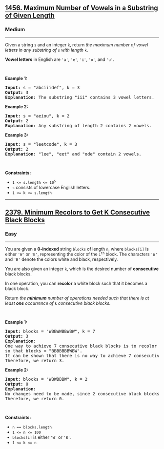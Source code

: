 <h2><a href="https://leetcode.com/problems/maximum-number-of-vowels-in-a-substring-of-given-length/">1456. Maximum Number of Vowels in a Substring of Given Length</a></h2><h3>Medium</h3><hr><div><p>Given a string <code>s</code> and an integer <code>k</code>, return <em>the maximum number of vowel letters in any substring of </em><code>s</code><em> with length </em><code>k</code>.</p>

<p><strong>Vowel letters</strong> in English are <code>'a'</code>, <code>'e'</code>, <code>'i'</code>, <code>'o'</code>, and <code>'u'</code>.</p>

<p>&nbsp;</p>
<p><strong class="example">Example 1:</strong></p>

<pre><strong>Input:</strong> s = "abciiidef", k = 3
<strong>Output:</strong> 3
<strong>Explanation:</strong> The substring "iii" contains 3 vowel letters.
</pre>

<p><strong class="example">Example 2:</strong></p>

<pre><strong>Input:</strong> s = "aeiou", k = 2
<strong>Output:</strong> 2
<strong>Explanation:</strong> Any substring of length 2 contains 2 vowels.
</pre>

<p><strong class="example">Example 3:</strong></p>

<pre><strong>Input:</strong> s = "leetcode", k = 3
<strong>Output:</strong> 2
<strong>Explanation:</strong> "lee", "eet" and "ode" contain 2 vowels.
</pre>

<p>&nbsp;</p>
<p><strong>Constraints:</strong></p>

<ul>
	<li><code>1 &lt;= s.length &lt;= 10<sup>5</sup></code></li>
	<li><code>s</code> consists of lowercase English letters.</li>
	<li><code>1 &lt;= k &lt;= s.length</code></li>
</ul>
</div>

<hr>

<h2><a href="https://leetcode.com/problems/minimum-recolors-to-get-k-consecutive-black-blocks/">2379. Minimum Recolors to Get K Consecutive Black Blocks</a></h2><h3>Easy</h3><hr><div><p>You are given a <strong>0-indexed</strong> string <code>blocks</code> of length <code>n</code>, where <code>blocks[i]</code> is either <code>'W'</code> or <code>'B'</code>, representing the color of the <code>i<sup>th</sup></code> block. The characters <code>'W'</code> and <code>'B'</code> denote the colors white and black, respectively.</p>

<p>You are also given an integer <code>k</code>, which is the desired number of <strong>consecutive</strong> black blocks.</p>

<p>In one operation, you can <strong>recolor</strong> a white block such that it becomes a black block.</p>

<p>Return<em> the <strong>minimum</strong> number of operations needed such that there is at least <strong>one</strong> occurrence of </em><code>k</code><em> consecutive black blocks.</em></p>

<p>&nbsp;</p>
<p><strong class="example">Example 1:</strong></p>

<pre><strong>Input:</strong> blocks = "WBBWWBBWBW", k = 7
<strong>Output:</strong> 3
<strong>Explanation:</strong>
One way to achieve 7 consecutive black blocks is to recolor the 0th, 3rd, and 4th blocks
so that blocks = "BBBBBBBWBW". 
It can be shown that there is no way to achieve 7 consecutive black blocks in less than 3 operations.
Therefore, we return 3.
</pre>

<p><strong class="example">Example 2:</strong></p>

<pre><strong>Input:</strong> blocks = "WBWBBBW", k = 2
<strong>Output:</strong> 0
<strong>Explanation:</strong>
No changes need to be made, since 2 consecutive black blocks already exist.
Therefore, we return 0.
</pre>

<p>&nbsp;</p>
<p><strong>Constraints:</strong></p>

<ul>
	<li><code>n == blocks.length</code></li>
	<li><code>1 &lt;= n &lt;= 100</code></li>
	<li><code>blocks[i]</code> is either <code>'W'</code> or <code>'B'</code>.</li>
	<li><code>1 &lt;= k &lt;= n</code></li>
</ul>
</div>